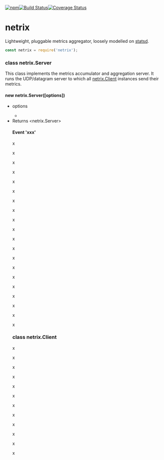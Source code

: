 [![npm](https://img.shields.io/npm/v/netrix.svg)](https://www.npmjs.com/package/netrix)[![Build Status](https://travis-ci.org/nomilous/netrix.svg?branch=master)](https://travis-ci.org/nomilous/netrix)[![Coverage Status](https://coveralls.io/repos/github/nomilous/netrix/badge.svg?branch=master)](https://coveralls.io/github/nomilous/netrix?branch=master)

# netrix

Lightweight, pluggable metrics aggregator, loosely modelled on [statsd](https://github.com/etsy/statsd).

```javascript
const netrix = require('netrix');
```

### class netrix.Server

This class implements the metrics accumulator and aggregation server. It runs the UDP/datagram server to which all [netrix.Client]() instances send their metrics.

#### new netrix.Server([options])

* options <Object>
  * ​
* Returns <netrix.Server>



#### Event 'xxx'



x

x

x

x

x

x

x

x

x

x

x

x

x

x

x

x

x

x

x

x



### class netrix.Client

x

x

x

x

x

x

x

x

x

x

x

x



